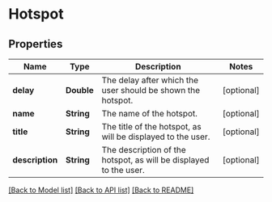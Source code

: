 # Hotspot

## Properties
Name | Type | Description | Notes
------------ | ------------- | ------------- | -------------
**delay** | **Double** | The delay after which the user should be shown the hotspot.  | [optional] 
**name** | **String** | The name of the hotspot.  | [optional] 
**title** | **String** | The title of the hotspot, as will be displayed to the user.  | [optional] 
**description** | **String** | The description of the hotspot, as will be displayed to the user.  | [optional] 

[[Back to Model list]](../README.md#documentation-for-models) [[Back to API list]](../README.md#documentation-for-api-endpoints) [[Back to README]](../README.md)


